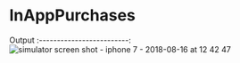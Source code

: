 # InAppPurchases

  Output
  :-------------------------:
![simulator screen shot - iphone 7 - 2018-08-16 at 12 42 47](https://user-images.githubusercontent.com/15088180/44194181-d9e73a80-a152-11e8-8ef7-a9913776d444.png)
